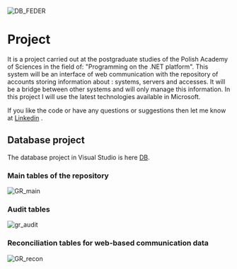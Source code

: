 ![DB_FEDER](https://user-images.githubusercontent.com/25389541/63093059-203cc880-bf64-11e9-89ce-07497b6cc21f.png)

# Project

It is a project carried out at the postgraduate studies of the Polish Academy of Sciences in the field of: "Programming on the .NET platform". This system will be an interface of web communication with the repository of accounts storing information about : systems, servers and accesses. It will be a bridge between other systems and will only manage this information. In this project I will use the latest technologies available in Microsoft.

If you like the code or have any questions or suggestions then let me know at [Linkedin](https://www.linkedin.com/in/lukaszfd84/) .


## Database project 
  
  The database project in Visual Studio is here [DB](https://github.com/lukaszFD/IPI-PAN_WEB_API/tree/master/GlobalRepository/DB_GlobalRepository).
  
### Main tables of the repository

![GR_main](https://user-images.githubusercontent.com/25389541/69998016-b7e71680-1555-11ea-9038-1035076f456c.png)

### Audit tables

![gr_audit](https://user-images.githubusercontent.com/25389541/69998045-c6353280-1555-11ea-8f62-610612c36050.png)

### Reconciliation tables for web-based communication data

![GR_recon](https://user-images.githubusercontent.com/25389541/69998059-cd5c4080-1555-11ea-9cb5-ace9f4e0d98a.png)

